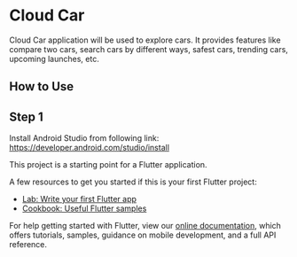 # Cloud Car

Cloud Car application will be used to explore cars. It provides features like compare two cars, search cars by different ways, safest cars, trending cars, upcoming launches, etc.

## How to Use

## Step 1

Install Android Studio from following link: https://developer.android.com/studio/install

This project is a starting point for a Flutter application.

A few resources to get you started if this is your first Flutter project:

- [Lab: Write your first Flutter app](https://flutter.dev/docs/get-started/codelab)
- [Cookbook: Useful Flutter samples](https://flutter.dev/docs/cookbook)

For help getting started with Flutter, view our
[online documentation](https://flutter.dev/docs), which offers tutorials,
samples, guidance on mobile development, and a full API reference.
